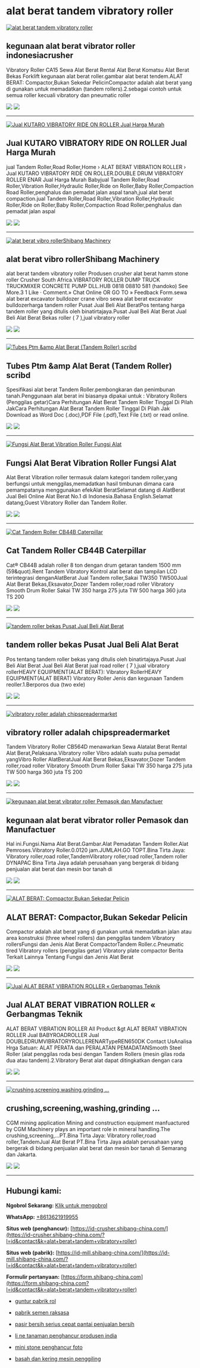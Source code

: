 # alat berat tandem vibratory roller

<a href="https://swt.shibang-china.com/?l=id&img&k=alat+berat+tandem+vibratory+roller" target="_blank">![alat berat tandem vibratory roller](http://static.shibang-china.com/all-800x300/160.jpg)</a>

## kegunaan alat berat vibrator roller indonesiacrusher
Vibratory Roller CA15 Sewa Alat Berat Rental Alat Berat Komatsu Alat Berat Bekas Forklift kegunaan alat berat roller.gambar alat berat tendem.ALAT BERAT: Compactor,Bukan Sekedar PelicinCompactor adalah alat berat yang di gunakan untuk memadatkan (tandem rollers).2.sebagai contoh untuk semua roller kecuali vibratory dan pneumatic roller


<a href="https://whatsapp.shibangsoft.com/WhatsApp.php" target="_blank" title="WhatsApp">![](http://static.shibang-china.com/icon/whatsapp.png)</a> <a href="https://swt.shibang-china.com/?l=id&icon&k=alat+berat+tandem+vibratory+roller" target="_blank">![](http://static.shibang-china.com/icon/chat-id.png)</a>

---

<a href="https://swt.shibang-china.com/?l=id&img&k=alat+berat+tandem+vibratory+roller" target="_blank">![Jual KUTARO VIBRATORY RIDE ON ROLLER Jual Harga Murah](http://static.shibang-china.com/all-800x300/1523.jpg)</a>

## Jual KUTARO VIBRATORY RIDE ON ROLLER Jual Harga Murah
jual Tandem Roller,Road Roller,Home › ALAT BERAT VIBRATION ROLLER › Jual KUTARO VIBRATORY RIDE ON ROLLER.DOUBLE DRUM VIBRATORY ROLLER ENAR Jual Harga Murah Babyjual Tandem Roller,Road Roller,Vibration Roller,Hydraulic Roller,Ride on Roller,Baby Roller,Compaction Road Roller,penghalus dan pemadat jalan aspal tanah,jual alat berat compaction.jual Tandem Roller,Road Roller,Vibration Roller,Hydraulic Roller,Ride on Roller,Baby Roller,Compaction Road Roller,penghalus dan pemadat jalan aspal


<a href="https://whatsapp.shibangsoft.com/WhatsApp.php" target="_blank" title="WhatsApp">![](http://static.shibang-china.com/icon/whatsapp.png)</a> <a href="https://swt.shibang-china.com/?l=id&icon&k=alat+berat+tandem+vibratory+roller" target="_blank">![](http://static.shibang-china.com/icon/chat-id.png)</a>

---

<a href="https://swt.shibang-china.com/?l=id&img&k=alat+berat+tandem+vibratory+roller" target="_blank">![alat berat vibro rollerShibang Machinery](http://static.shibang-china.com/all-800x300/396.jpg)</a>

## alat berat vibro rollerShibang Machinery
alat berat tandem vibratory roller Produsen crusher alat berat hamm stone roller Crusher South Africa.VIBRATORY ROLLER DUMP TRUCK TRUCKMIXER CONCRETE PUMP DLL.HUB 0818 08810 581 (handoko) See More.3 1 Like · Comment.» Chat Online OR GO TO » Feedback Form.sewa alat berat excavator bulldozer crane vibro sewa alat berat excavator bulldozerharga tandem roller Pusat Jual Beli Alat BeratPos tentang harga tandem roller yang ditulis oleh binatirtajaya.Pusat Jual Beli Alat Berat Jual Beli Alat Berat Bekas roller ( 7 ),jual vibratory roller


<a href="https://whatsapp.shibangsoft.com/WhatsApp.php" target="_blank" title="WhatsApp">![](http://static.shibang-china.com/icon/whatsapp.png)</a> <a href="https://swt.shibang-china.com/?l=id&icon&k=alat+berat+tandem+vibratory+roller" target="_blank">![](http://static.shibang-china.com/icon/chat-id.png)</a>

---

<a href="https://swt.shibang-china.com/?l=id&img&k=alat+berat+tandem+vibratory+roller" target="_blank">![Tubes Ptm &amp Alat Berat (Tandem Roller) scribd](http://static.shibang-china.com/all-800x300/457.jpg)</a>

## Tubes Ptm &amp Alat Berat (Tandem Roller) scribd
Spesifikasi alat berat Tandem Roller.pembongkaran dan penimbunan tanah.Penggunaan alat berat ini biasanya dipakai untuk : Vibratory Rollers (Penggilas getar)Cara Perhitungan Alat Berat Tandem Roller Tinggal Di Pilah JakCara Perhitungan Alat Berat Tandem Roller Tinggal Di Pilah Jak Download as Word Doc (.doc),PDF File (.pdf),Text File (.txt) or read online.


<a href="https://whatsapp.shibangsoft.com/WhatsApp.php" target="_blank" title="WhatsApp">![](http://static.shibang-china.com/icon/whatsapp.png)</a> <a href="https://swt.shibang-china.com/?l=id&icon&k=alat+berat+tandem+vibratory+roller" target="_blank">![](http://static.shibang-china.com/icon/chat-id.png)</a>

---

<a href="https://swt.shibang-china.com/?l=id&img&k=alat+berat+tandem+vibratory+roller" target="_blank">![Fungsi Alat Berat Vibration Roller Fungsi Alat](http://static.shibang-china.com/all-800x300/1414.jpg)</a>

## Fungsi Alat Berat Vibration Roller Fungsi Alat
Alat Berat Vibration roller termasuk dalam kategori tandem roller,yang berfungsi untuk menggilas,memadatkan hasil timbunan dimana cara pemampatanya menggunakan efekAlat BeratSelamat datang di AlatBerat Jual Beli Online Alat Berat No.1 di Indonesia.Bahasa English.Selamat datang,Guest Vibratory Roller dan Tandem Roller.


<a href="https://whatsapp.shibangsoft.com/WhatsApp.php" target="_blank" title="WhatsApp">![](http://static.shibang-china.com/icon/whatsapp.png)</a> <a href="https://swt.shibang-china.com/?l=id&icon&k=alat+berat+tandem+vibratory+roller" target="_blank">![](http://static.shibang-china.com/icon/chat-id.png)</a>

---

<a href="https://swt.shibang-china.com/?l=id&img&k=alat+berat+tandem+vibratory+roller" target="_blank">![Cat Tandem Roller CB44B Caterpillar](http://static.shibang-china.com/all-800x300/104.jpg)</a>

## Cat Tandem Roller CB44B Caterpillar
Cat® CB44B adalah roller 8 ton dengan drum getaran tandem 1500 mm (59&quot).Rent Tandem Vibratory Kontrol alat berat dan tampilan LCD terintegrasi denganAlatBerat Jual Tandem roller,Sakai TW350 TW500Jual Alat Berat Bekas,Eksavator,Dozer Tandem roller,road roller Vibratory Smooth Drum Roller Sakai TW 350 harga 275 juta TW 500 harga 360 juta TS 200


<a href="https://whatsapp.shibangsoft.com/WhatsApp.php" target="_blank" title="WhatsApp">![](http://static.shibang-china.com/icon/whatsapp.png)</a> <a href="https://swt.shibang-china.com/?l=id&icon&k=alat+berat+tandem+vibratory+roller" target="_blank">![](http://static.shibang-china.com/icon/chat-id.png)</a>

---

<a href="https://swt.shibang-china.com/?l=id&img&k=alat+berat+tandem+vibratory+roller" target="_blank">![tandem roller bekas Pusat Jual Beli Alat Berat](http://static.shibang-china.com/all-800x300/628.jpg)</a>

## tandem roller bekas Pusat Jual Beli Alat Berat
Pos tentang tandem roller bekas yang ditulis oleh binatirtajaya.Pusat Jual Beli Alat Berat Jual Beli Alat Berat jual road roller ( 7 ),jual vibratory rollerHEAVY EQUIPMENT(ALAT BERAT): Vibratory RollerHEAVY EQUIPMENT(ALAT BERAT) Vibratory Roller Jenis dan kegunaan Tandem reoller.1.Berporos dua (two exle)


<a href="https://whatsapp.shibangsoft.com/WhatsApp.php" target="_blank" title="WhatsApp">![](http://static.shibang-china.com/icon/whatsapp.png)</a> <a href="https://swt.shibang-china.com/?l=id&icon&k=alat+berat+tandem+vibratory+roller" target="_blank">![](http://static.shibang-china.com/icon/chat-id.png)</a>

---

<a href="https://swt.shibang-china.com/?l=id&img&k=alat+berat+tandem+vibratory+roller" target="_blank">![vibratory roller adalah chipspreadermarket](http://static.shibang-china.com/all-800x300/662.jpg)</a>

## vibratory roller adalah chipspreadermarket
Tandem Vibratory Roller CB564D menawarkan Sewa Alatalat Berat Rental Alat Berat,Pelaksana.Vibratory roller Vibro adalah suatu pulsa pemadat yangVibro Roller AlatBeratJual Alat Berat Bekas,Eksavator,Dozer Tandem roller,road roller Vibratory Smooth Drum Roller Sakai TW 350 harga 275 juta TW 500 harga 360 juta TS 200


<a href="https://whatsapp.shibangsoft.com/WhatsApp.php" target="_blank" title="WhatsApp">![](http://static.shibang-china.com/icon/whatsapp.png)</a> <a href="https://swt.shibang-china.com/?l=id&icon&k=alat+berat+tandem+vibratory+roller" target="_blank">![](http://static.shibang-china.com/icon/chat-id.png)</a>

---

<a href="https://swt.shibang-china.com/?l=id&img&k=alat+berat+tandem+vibratory+roller" target="_blank">![kegunaan alat berat vibrator roller Pemasok dan Manufactuer](http://static.shibang-china.com/all-800x300/1174.jpg)</a>

## kegunaan alat berat vibrator roller Pemasok dan Manufactuer
Hal ini.Fungsi.Nama Alat Berat.Gambar.Alat Pemadatan Tandem Roller.Alat Pemroses.Vibratory Roller.0.0120 jam.JUMLAH.GO TOPT.Bina Tirta Jaya: Vibratory roller,road roller,TandemVibratory roller,road roller,Tandem roller DYNAPAC Bina Tirta Jaya adalah perusahaan yang bergerak di bidang penjualan alat berat dan mesin bor tanah di


<a href="https://whatsapp.shibangsoft.com/WhatsApp.php" target="_blank" title="WhatsApp">![](http://static.shibang-china.com/icon/whatsapp.png)</a> <a href="https://swt.shibang-china.com/?l=id&icon&k=alat+berat+tandem+vibratory+roller" target="_blank">![](http://static.shibang-china.com/icon/chat-id.png)</a>

---

<a href="https://swt.shibang-china.com/?l=id&img&k=alat+berat+tandem+vibratory+roller" target="_blank">![ALAT BERAT: Compactor,Bukan Sekedar Pelicin](http://static.shibang-china.com/all-800x300/1031.jpg)</a>

## ALAT BERAT: Compactor,Bukan Sekedar Pelicin
Compactor adalah alat berat yang di gunakan untuk memadatkan jalan atau area konstruksi (three wheel rollers) dan penggilas tandem Vibratory rollersFungsi dan Jenis Alat Berat CompactorTandem Roller.c.Pneumatic tired Vibratory rollers (penggilas getar) Vibratory plate compactor Berita Terkait Lainnya Tentang Fungsi dan Jenis Alat Berat


<a href="https://whatsapp.shibangsoft.com/WhatsApp.php" target="_blank" title="WhatsApp">![](http://static.shibang-china.com/icon/whatsapp.png)</a> <a href="https://swt.shibang-china.com/?l=id&icon&k=alat+berat+tandem+vibratory+roller" target="_blank">![](http://static.shibang-china.com/icon/chat-id.png)</a>

---

<a href="https://swt.shibang-china.com/?l=id&img&k=alat+berat+tandem+vibratory+roller" target="_blank">![Jual ALAT BERAT VIBRATION ROLLER « Gerbangmas Teknik](http://static.shibang-china.com/all-800x300/49.jpg)</a>

## Jual ALAT BERAT VIBRATION ROLLER « Gerbangmas Teknik
ALAT BERAT VIBRATION ROLLER All Product &gt ALAT BERAT VIBRATION ROLLER Jual BABYROADROLLER Jual DOUBLEDRUMVIBRATORYROLLERENARTypeREN650DK Contact UsAnalisa Hrga Satuan: ALAT PERATA dan PERALATAN PEMADATANSmooth Steel Roller (alat penggilas roda besi dengan Tandem Rollers (mesin gilas roda dua atau tandem).2.Vibratory Berat alat dapat ditingkatkan dengan cara


<a href="https://whatsapp.shibangsoft.com/WhatsApp.php" target="_blank" title="WhatsApp">![](http://static.shibang-china.com/icon/whatsapp.png)</a> <a href="https://swt.shibang-china.com/?l=id&icon&k=alat+berat+tandem+vibratory+roller" target="_blank">![](http://static.shibang-china.com/icon/chat-id.png)</a>

---

<a href="https://swt.shibang-china.com/?l=id&img&k=alat+berat+tandem+vibratory+roller" target="_blank">![crushing,screening,washing,grinding …](http://static.shibang-china.com/all-800x300/138.jpg)</a>

## crushing,screening,washing,grinding …
CGM mining application Mining and construction equipment manfuactured by CGM Machinery plays an important role in mineral handling.The crushing,screening,…PT.Bina Tirta Jaya: Vibratory roller,road roller,TandemJual Alat Berat PT.Bina Tirta Jaya adalah perusahaan yang bergerak di bidang penjualan alat berat dan mesin bor tanah di Semarang dan Jakarta.


<a href="https://whatsapp.shibangsoft.com/WhatsApp.php" target="_blank" title="WhatsApp">![](http://static.shibang-china.com/icon/whatsapp.png)</a> <a href="https://swt.shibang-china.com/?l=id&icon&k=alat+berat+tandem+vibratory+roller" target="_blank">![](http://static.shibang-china.com/icon/chat-id.png)</a>

---
## Hubungi kami:

**Ngobrol Sekarang:** [Klik untuk mengobrol](https://swt.shibang-china.com?l=id&contact&k=alat+berat+tandem+vibratory+roller)

**WhatsApp:**  [+8613621919955](https://whatsapp.shibangsoft.com/WhatsApp.php)

**Situs web (penghancur):** [https://id-crusher.shibang-china.com/](https://id-crusher.shibang-china.com/?l=id&contact&k=alat+berat+tandem+vibratory+roller)

**Situs web (pabrik):** [https://id-mill.shibang-china.com/](https://id-mill.shibang-china.com/?l=id&contact&k=alat+berat+tandem+vibratory+roller)

**Formulir pertanyaan:** [https://form.shibang-china.com](https://form.shibang-china.com?l=id&contact&k=alat+berat+tandem+vibratory+roller)

* [guntur pabrik rol](../31/guntur%20pabrik%20rol.md)

* [pabrik semen raksasa](../34/pabrik%20semen%20raksasa.md)

* [pasir bersih serius cepat pantai penjualan bersih](../34/pasir%20bersih%20serius%20cepat%20pantai%20penjualan%20bersih.md)

* [li ne tanaman penghancur produsen india](../31/li%20ne%20tanaman%20penghancur%20produsen%20india.md)

* [mini stone penghancur foto](../33/mini%20stone%20penghancur%20foto.md)

* [basah dan kering mesin penggiling](../33/basah%20dan%20kering%20mesin%20penggiling.md)